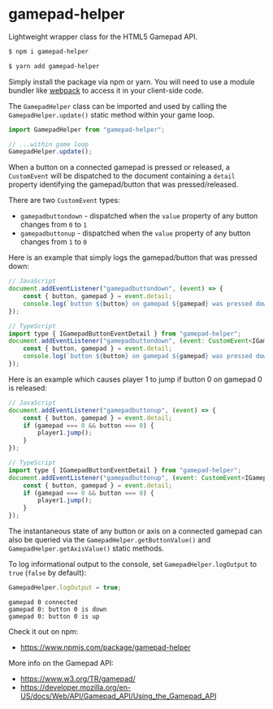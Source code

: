 # gamepad-helper

Lightweight wrapper class for the HTML5 Gamepad API.

```bash
$ npm i gamepad-helper

$ yarn add gamepad-helper
```

Simply install the package via npm or yarn. You will need to use a module bundler like [webpack](https://webpack.js.org/) to access it in your client-side code.

The `GamepadHelper` class can be imported and used by calling the `GamepadHelper.update()` static method within your game loop.

```javascript
import GamepadHelper from "gamepad-helper";

// ...within game loop
GamepadHelper.update();
```

When a button on a connected gamepad is pressed or released, a `CustomEvent` will be dispatched to the document containing a `detail` property identifying the gamepad/button that was pressed/released.

There are two `CustomEvent` types:

-   `gamepadbuttondown` - dispatched when the `value` property of any button changes from `0` to `1`
-   `gamepadbuttonup` - dispatched when the `value` property of any button changes from `1` to `0`

Here is an example that simply logs the gamepad/button that was pressed down:

```javascript
// JavaScript
document.addEventListener("gamepadbuttondown", (event) => {
	const { button, gamepad } = event.detail;
	console.log(`button ${button} on gamepad ${gamepad} was pressed down`);
});

// TypeScript
import type { IGamepadButtonEventDetail } from "gamepad-helper";
document.addEventListener("gamepadbuttondown", (event: CustomEvent<IGamepadButtonEventDetail>) => {
	const { button, gamepad } = event.detail;
	console.log(`button ${button} on gamepad ${gamepad} was pressed down`);
});
```

Here is an example which causes player 1 to jump if button 0 on gamepad 0 is released:

```javascript
// JavaScript
document.addEventListener("gamepadbuttonup", (event) => {
	const { button, gamepad } = event.detail;
	if (gamepad === 0 && button === 0) {
		player1.jump();
	}
});

// TypeScript
import type { IGamepadButtonEventDetail } from "gamepad-helper";
document.addEventListener("gamepadbuttonup", (event: CustomEvent<IGamepadButtonEventDetail>) => {
	const { button, gamepad } = event.detail;
	if (gamepad === 0 && button === 0) {
		player1.jump();
	}
});
```

The instantaneous state of any button or axis on a connected gamepad can also be queried via the `GamepadHelper.getButtonValue()` and `GamepadHelper.getAxisValue()` static methods.

To log informational output to the console, set `GamepadHelper.logOutput` to `true` (`false` by default):

```javascript
GamepadHelper.logOutput = true;
```

```text
gamepad 0 connected
gamepad 0: button 0 is down
gamepad 0: button 0 is up
```

Check it out on npm:

-   https://www.npmjs.com/package/gamepad-helper

More info on the Gamepad API:

-   https://www.w3.org/TR/gamepad/
-   https://developer.mozilla.org/en-US/docs/Web/API/Gamepad_API/Using_the_Gamepad_API
